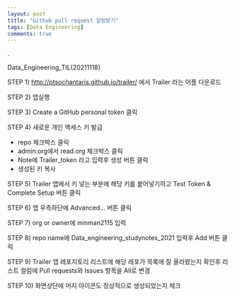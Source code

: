 ```yaml
---
layout: post
title: "Github pull request 알람받기"
tags: [Data Engineering]
comments: true
---
```


.

Data_Engineering_TIL(20211118)

STEP 1) http://ptsochantaris.github.io/trailer/ 에서 Trailer 라는 어플 다운로드

STEP 2) 앱실행

STEP 3) Create a GitHub personal token 클릭

STEP 4) 새로운 개인 액세스 키 발급

- repo 체크박스 클릭
- admin:org에서 read.org 체크박스 클릭
- Note에 Trailer_token 라고 입력후 생성 버튼 클릭
- 생성된 키 복사

STEP 5) Trailer 앱에서 키 넣는 부분에 해당 키를 붙어넣기하고 Test Token & Complete Setup 버튼 클릭

STEP 6) 앱 우측하단에 Advanced... 버튼 클릭

STEP 7) org or owner에 minman2115 입력

STEP 8) repo name에 Data_engineering_studynotes_2021 입력후 Add 버튼 클릭

STEP 9) Trailer 앱 레포지토리 리스트에 해당 레포가 목록에 잘 올라왔는지 확인후 리스트 컬럼에 Pull requests와 Issues 항목을 All로 변경

STEP 10) 화면상단에 머지 아이콘도 정상적으로 생성되었는지 체크